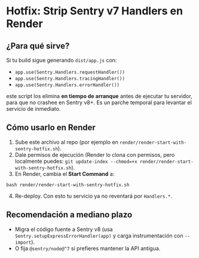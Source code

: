 # Hotfix: Strip Sentry v7 Handlers en Render

## ¿Para qué sirve?
Si tu build sigue generando `dist/app.js` con:
- `app.use(Sentry.Handlers.requestHandler())`
- `app.use(Sentry.Handlers.tracingHandler())`
- `app.use(Sentry.Handlers.errorHandler())`

este script los elimina **en tiempo de arranque** antes de ejecutar tu servidor, para que no crashee en Sentry v8+.
Es un parche temporal para levantar el servicio de inmediato.

## Cómo usarlo en Render
1. Sube este archivo al repo (por ejemplo en `render/render-start-with-sentry-hotfix.sh`).
2. Dale permisos de ejecución (Render lo clona con permisos, pero localmente puedes: `git update-index --chmod=+x render/render-start-with-sentry-hotfix.sh`).
3. En Render, cambia el **Start Command** a:
```
bash render/render-start-with-sentry-hotfix.sh
```
4. Re-deploy. Con esto tu servicio ya no reventará por `Handlers.*`.

## Recomendación a mediano plazo
- Migra el código fuente a Sentry v8 (usa `Sentry.setupExpressErrorHandler(app)` y carga instrumentación con `--import`).
- O fija `@sentry/node@^7` si prefieres mantener la API antigua.
